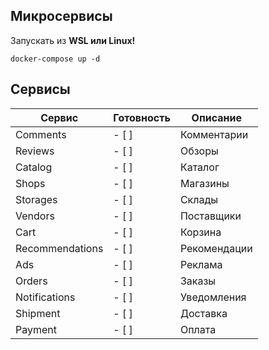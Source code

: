 ## Микросервисы 
Запускать из **WSL или Linux!**

```shell
docker-compose up -d
```
## Сервисы

| Сервис | Готовность | Описание |
| --- | :--- | --- |
| Comments  | - [ ] | Комментарии |
| Reviews   | - [ ] | Обзоры |
| Catalog   | - [ ] | Каталог |
| Shops     | - [ ] | Магазины |
| Storages  | - [ ] | Склады |
| Vendors   | - [ ] | Поставщики |
| Cart      | - [ ] | Корзина |
| Recommendations | - [ ] | Рекомендации |
| Ads       | - [ ] | Реклама |
| Orders    | - [ ] | Заказы |
| Notifications | - [ ] | Уведомления	|
| Shipment  | - [ ] | Доставка |
| Payment   | - [ ] | Оплата |
